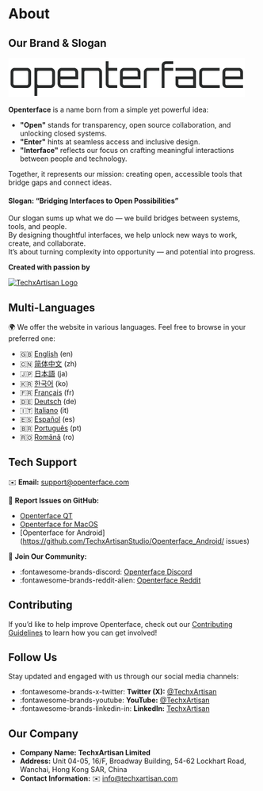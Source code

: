 # About

## Our Brand & Slogan

![Openterface Logo](images/openterface.png)  

**Openterface** is a name born from a simple yet powerful idea:  

- **"Open"** stands for transparency, open source collaboration, and unlocking closed systems.  
- **"Enter"** hints at seamless access and inclusive design.  
- **"Interface"** reflects our focus on crafting meaningful interactions between people and technology.

Together, it represents our mission: creating open, accessible tools that bridge gaps and connect ideas.

#### Slogan: **“Bridging Interfaces to Open Possibilities”**

Our slogan sums up what we do — we build bridges between systems, tools, and people.  
By designing thoughtful interfaces, we help unlock new ways to work, create, and collaborate.  
It’s about turning complexity into opportunity — and potential into progress.

**Created with passion by**

[![TechxArtisan Logo](https://techxartisan.com/images/techxartisan-company-black.png)](https://techxartisan.com)  

## Multi-Languages

🌍 We offer the website in various languages. 
Feel free to browse in your preferred one:

- 🇬🇧 [English](https://openterface.com/) (en)
- 🇨🇳 [简体中文](https://cn.openterface.com/) (zh)
- 🇯🇵 [日本語](https://jp.openterface.com/) (ja)
- 🇰🇷 [한국어](https://kr.openterface.com/) (ko)
- 🇫🇷 [Français](https://fr.openterface.com/) (fr)
- 🇩🇪 [Deutsch](https://de.openterface.com/) (de)
- 🇮🇹 [Italiano](https://it.openterface.com/) (it)
- 🇪🇸 [Español](https://es.openterface.com/) (es)
- 🇧🇷 [Português](https://pt.openterface.com/) (pt)
- 🇷🇴 [Română](https://ro.openterface.com/) (ro)

## Tech Support  
✉️ **Email:** [support@openterface.com](mailto:support@openterface.com)  

📂 **Report Issues on GitHub:**

- [Openterface QT](https://github.com/TechxArtisanStudio/Openterface_QT/issues)  
- [Openterface for MacOS](https://github.com/TechxArtisanStudio/Openterface_MacOS/issues)  
- [Openterface for Android](https://github.com/TechxArtisanStudio/Openterface_Android/
issues)  

💬 **Join Our Community:**

- :fontawesome-brands-discord: [Openterface Discord](https://openterface.com/discord)  
- :fontawesome-brands-reddit-alien: [Openterface Reddit](https://openterface.com/reddit)  


## Contributing
If you’d like to help improve Openterface, check out our [Contributing Guidelines](contributing.md) to learn how you can get involved!


## Follow Us

Stay updated and engaged with us through our social media channels:  

- :fontawesome-brands-x-twitter: **Twitter (X):** [@TechxArtisan](https://twitter.com/TechxArtisan)  
- :fontawesome-brands-youtube: **YouTube:** [@TechxArtisan](https://www.youtube.com/@TechxArtisan)  
- :fontawesome-brands-linkedin-in: **LinkedIn:** [TechxArtisan](https://www.linkedin.com/company/techxartisan/)  


## Our Company

- **Company Name:** **TechxArtisan Limited**  
- **Address:** Unit 04-05, 16/F, Broadway Building, 54-62 Lockhart Road, Wanchai, Hong Kong SAR, China  
- **Contact Information:** ✉️ [info@techxartisan.com](mailto:info@techxartisan.com)  